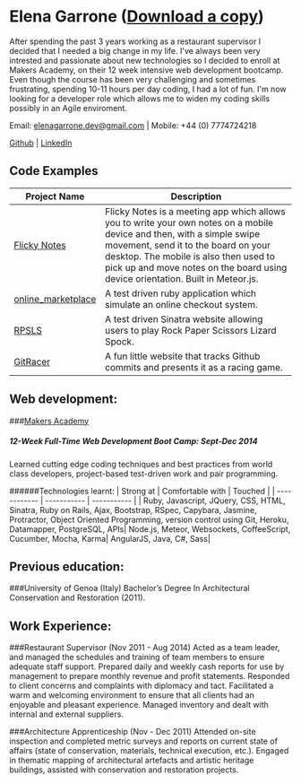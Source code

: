 Elena Garrone (<a href='elenagarrone.pdf'>Download a copy</a>)
=============
After spending the past 3 years working as a restaurant supervisor I decided that I needed a big change in my life. I've always been very intrested and passionate about new technologies so I decided to enroll at Makers Academy, on their 12 week intensive web development bootcamp. Even though the course has been very challenging and sometimes frustrating, spending 10-11 hours per day coding, I had a lot of fun. I'm now looking for a developer role which allows me to widen my coding skills possibly in an Agile enviroment.

Email: elenagarrone.dev@gmail.com | Mobile: +44 (0) 7774724218

[Github](https://github.com/elenagarrone/) | [LinkedIn](uk.linkedin.com/in/elenagarrone)

Code Examples
-------------

| Project Name | Description |
| ------------ | ----------- |
| [Flicky Notes](https://github.com/karinnielsen/Final-Project-POSTit)  | Flicky Notes is a meeting app which allows you to write your own notes on a mobile device and then, with a simple swipe movement, send it to the board on your desktop. The mobile is also then used to pick up and move notes on the board using device orientation. Built in Meteor.js. |
| [online_marketplace](https://github.com/elenagarrone/online_marketplace) |  A test driven ruby application which simulate an online checkout system. |
| [RPSLS](https://github.com/elenagarrone/RPSLS) | A test driven Sinatra website allowing users to play Rock Paper Scissors Lizard Spock. |
| [GitRacer](https://github.com/elenagarrone/gitRacer) |  A fun little website that tracks Github commits and presents it as a racing game. |

Web development:
----------------
###[Makers Academy](http://www.makersacademy.com/)
##### 12-Week Full-Time Web Development Boot Camp: Sept-Dec 2014
Learned cutting edge coding techniques and best practices from world class developers, project-based test-driven work and pair programming.

######Technologies learnt:
| Strong at | Comfortable with | Touched |
| ------------ | ----------- | ----------- |
| Ruby, Javascript, JQuery, CSS, HTML, Sinatra, Ruby on Rails, Ajax, Bootstrap, RSpec, Capybara, Jasmine, Protractor, Object Oriented Programming, version control using Git, Heroku, Datamapper, PostgreSQL, APIs|  Node.js, Meteor, Websockets, CoffeeScript, Cucumber, Mocha, Karma| AngularJS, Java, C#, Sass|

Previous education:
-------------------
###University of Genoa (Italy)
Bachelor’s Degree In Architectural Conservation and Restoration (2011).

Work Experience:
---------------
###Restaurant Supervisor (Nov 2011 - Aug 2014)
Acted as a team leader, and managed the schedules and training of team members to ensure adequate staff support. Prepared daily and weekly cash reports for use by management to prepare monthly revenue and profit statements. Responded to client concerns and complaints with diplomacy and tact. Facilitated a warm and welcoming environment to ensure that all clients had an enjoyable and pleasant experience. Managed inventory and dealt with internal and external suppliers.


###Architecture Apprenticeship (Nov - Dec 2011)
Attended on-site inspection and completed metric surveys and reports on current state of affairs (state of conservation, materials, technical execution, etc.). Engaged in thematic mapping of architectural artefacts and artistic heritage buildings, assisted with conservation and restoration projects.

